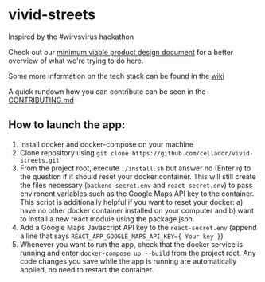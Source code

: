 # vivid-streets
Inspired by the #wirvsvirus hackathon

Check out our [minimum viable product design document](https://docs.google.com/document/d/12eWC8yBUxbbC6EBN0LuYz3d_Lq86mba4eY3HCKqORDM/edit?usp=sharing) for a better overview of what we're trying to do here.

Some more information on the tech stack can be found in the [wiki](https://github.com/cellador/vivid-streets/wiki)

A quick rundown how you can contribute can be seen in the [CONTRIBUTING.md](https://github.com/cellador/vivid-streets/blob/master/CONTRIBUTING.md)

## How to launch the app:

1. Install docker and docker-compose on your machine
2. Clone repository using `git clone https://github.com/cellador/vivid-streets.git`
3. From the project root, execute `./install.sh` but answer no (Enter `n`) to the question if it should reset your docker container. This will still create the files necessary (`backend-secret.env` and `react-secret.env`) to pass environent variables such as the Google Maps API key to the container. This script is additionally helpful if you want to reset your docker: a) have no other docker container installed on your computer and b) want to install a new react module using the package.json.
4. Add a Google Maps Javascript API key to the `react-secret.env` (append a line that says `REACT_APP_GOOGLE_MAPS_API_KEY={ Your key }`)
5. Whenever you want to run the app, check that the docker service is running and enter `docker-compose up --build` from the project root. Any code changes you save while the app is running are automatically applied, no need to restart the container.
